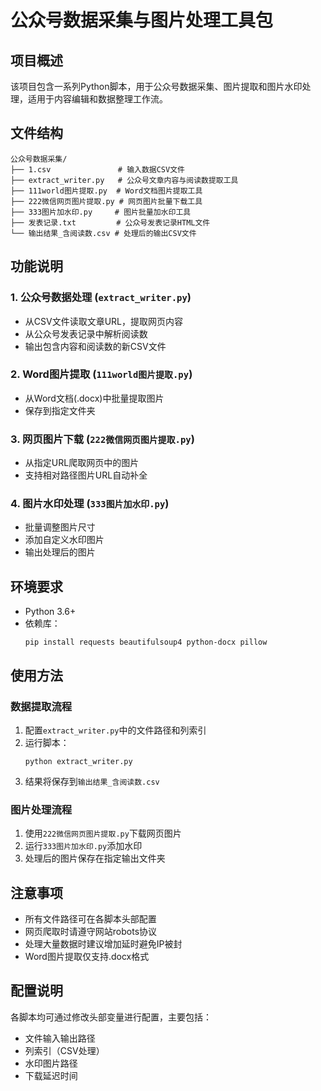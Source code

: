 # 公众号数据采集与图片处理工具包

## 项目概述
该项目包含一系列Python脚本，用于公众号数据采集、图片提取和图片水印处理，适用于内容编辑和数据整理工作流。

## 文件结构
```
公众号数据采集/
├── 1.csv               # 输入数据CSV文件
├── extract_writer.py   # 公众号文章内容与阅读数提取工具
├── 111world图片提取.py  # Word文档图片提取工具
├── 222微信网页图片提取.py # 网页图片批量下载工具
├── 333图片加水印.py     # 图片批量加水印工具
├── 发表记录.txt         # 公众号发表记录HTML文件
└── 输出结果_含阅读数.csv # 处理后的输出CSV文件
```

## 功能说明
### 1. 公众号数据处理 (`extract_writer.py`)
- 从CSV文件读取文章URL，提取网页内容
- 从公众号发表记录中解析阅读数
- 输出包含内容和阅读数的新CSV文件

### 2. Word图片提取 (`111world图片提取.py`)
- 从Word文档(.docx)中批量提取图片
- 保存到指定文件夹

### 3. 网页图片下载 (`222微信网页图片提取.py`)
- 从指定URL爬取网页中的图片
- 支持相对路径图片URL自动补全

### 4. 图片水印处理 (`333图片加水印.py`)
- 批量调整图片尺寸
- 添加自定义水印图片
- 输出处理后的图片

## 环境要求
- Python 3.6+
- 依赖库：
  ```
  pip install requests beautifulsoup4 python-docx pillow
  ```

## 使用方法
### 数据提取流程
1. 配置`extract_writer.py`中的文件路径和列索引
2. 运行脚本：
   ```
   python extract_writer.py
   ```
3. 结果将保存到`输出结果_含阅读数.csv`

### 图片处理流程
1. 使用`222微信网页图片提取.py`下载网页图片
2. 运行`333图片加水印.py`添加水印
3. 处理后的图片保存在指定输出文件夹

## 注意事项
- 所有文件路径可在各脚本头部配置
- 网页爬取时请遵守网站robots协议
- 处理大量数据时建议增加延时避免IP被封
- Word图片提取仅支持.docx格式

## 配置说明
各脚本均可通过修改头部变量进行配置，主要包括：
- 文件输入输出路径
- 列索引（CSV处理）
- 水印图片路径
- 下载延迟时间
